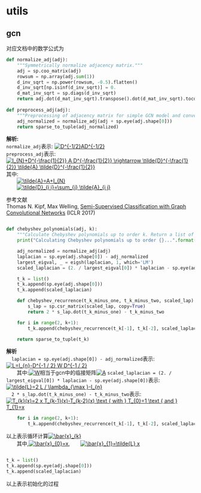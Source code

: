 # utils
## gcn
对应文档中的数学公式为
```python
def normalize_adj(adj):
    """Symmetrically normalize adjacency matrix."""
    adj = sp.coo_matrix(adj)
    rowsum = np.array(adj.sum(1))
    d_inv_sqrt = np.power(rowsum, -0.5).flatten()
    d_inv_sqrt[np.isinf(d_inv_sqrt)] = 0.
    d_mat_inv_sqrt = sp.diags(d_inv_sqrt)
    return adj.dot(d_mat_inv_sqrt).transpose().dot(d_mat_inv_sqrt).tocoo()
    
def preprocess_adj(adj):
    """Preprocessing of adjacency matrix for simple GCN model and conversion to tuple representation."""
    adj_normalized = normalize_adj(adj + sp.eye(adj.shape[0]))
    return sparse_to_tuple(adj_normalized)
```

**解析:**  
`normalize_adj`表示: <a href="https://www.codecogs.com/eqnedit.php?latex=D^{-1/2}AD^{-1/2}" target="_blank"><img src="https://latex.codecogs.com/gif.latex?D^{-1/2}AD^{-1/2}" title="D^{-1/2}AD^{-1/2}" /></a>  
`preprocess_adj`表示: <a href="https://www.codecogs.com/eqnedit.php?latex=I_{N}&plus;D^{-\frac{1}{2}}&space;A&space;D^{-\frac{1}{2}}&space;\rightarrow&space;\tilde{D}^{-\frac{1}{2}}&space;\tilde{A}&space;\tilde{D}^{-\frac{1}{2}}" target="_blank"><img src="https://latex.codecogs.com/gif.latex?I_{N}&plus;D^{-\frac{1}{2}}&space;A&space;D^{-\frac{1}{2}}&space;\rightarrow&space;\tilde{D}^{-\frac{1}{2}}&space;\tilde{A}&space;\tilde{D}^{-\frac{1}{2}}" title="I_{N}+D^{-\frac{1}{2}} A D^{-\frac{1}{2}} \rightarrow \tilde{D}^{-\frac{1}{2}} \tilde{A} \tilde{D}^{-\frac{1}{2}}" /></a>  
其中:  
 &emsp;&emsp;<a href="https://www.codecogs.com/eqnedit.php?latex=\tilde{A}=A&plus;I_{N}" target="_blank"><img src="https://latex.codecogs.com/gif.latex?\tilde{A}=A&plus;I_{N}" title="\tilde{A}=A+I_{N}" /></a>  
 &emsp;&emsp;<a href="https://www.codecogs.com/eqnedit.php?latex=\tilde{D}_{i&space;i}=\sum_{j}&space;\tilde{A}_{i&space;j}" target="_blank"><img src="https://latex.codecogs.com/gif.latex?\tilde{D}_{i&space;i}=\sum_{j}&space;\tilde{A}_{i&space;j}" title="\tilde{D}_{i i}=\sum_{j} \tilde{A}_{i j}" /></a>
 

参考文献  
Thomas N. Kipf, Max Welling, [Semi-Supervised Classification with Graph Convolutional Networks](http://arxiv.org/abs/1609.02907) (ICLR 2017)

```python

def chebyshev_polynomials(adj, k):
    """Calculate Chebyshev polynomials up to order k. Return a list of sparse matrices (tuple representation)."""
    print("Calculating Chebyshev polynomials up to order {}...".format(k))

    adj_normalized = normalize_adj(adj)
    laplacian = sp.eye(adj.shape[0]) - adj_normalized
    largest_eigval, _ = eigsh(laplacian, 1, which='LM')
    scaled_laplacian = (2. / largest_eigval[0]) * laplacian - sp.eye(adj.shape[0])

    t_k = list()
    t_k.append(sp.eye(adj.shape[0]))
    t_k.append(scaled_laplacian)

    def chebyshev_recurrence(t_k_minus_one, t_k_minus_two, scaled_lap):
        s_lap = sp.csr_matrix(scaled_lap, copy=True)
        return 2 * s_lap.dot(t_k_minus_one) - t_k_minus_two

    for i in range(2, k+1):
        t_k.append(chebyshev_recurrence(t_k[-1], t_k[-2], scaled_laplacian))

    return sparse_to_tuple(t_k)
```
**解析**  
&emsp;`laplacian = sp.eye(adj.shape[0]) - adj_normalized`表示:  <a href="https://www.codecogs.com/eqnedit.php?latex=L=I_{n}-D^{-1&space;/&space;2}&space;W&space;D^{-1&space;/&space;2}" target="_blank"><img src="https://latex.codecogs.com/gif.latex?L=I_{n}-D^{-1&space;/&space;2}&space;W&space;D^{-1&space;/&space;2}" title="L=I_{n}-D^{-1 / 2} W D^{-1 / 2}" /></a>  
&emsp;&emsp;其中:<a href="https://www.codecogs.com/eqnedit.php?latex=W" target="_blank"><img src="https://latex.codecogs.com/gif.latex?W" title="W" /></a>相当于gcn中的临接矩阵<a href="https://www.codecogs.com/eqnedit.php?latex=A" target="_blank"><img src="https://latex.codecogs.com/gif.latex?A" title="A" /></a>
`scaled_laplacian = (2. / largest_eigval[0]) * laplacian - sp.eye(adj.shape[0])`表示: <a href="https://www.codecogs.com/eqnedit.php?latex=\tilde{L}=2&space;L&space;/&space;\lambda_{\max&space;}-I_{n}" target="_blank"><img src="https://latex.codecogs.com/gif.latex?\tilde{L}=2&space;L&space;/&space;\lambda_{\max&space;}-I_{n}" title="\tilde{L}=2 L / \lambda_{\max }-I_{n}" /></a>  
&emsp;`2 * s_lap.dot(t_k_minus_one) - t_k_minus_two`表示: <a href="https://www.codecogs.com/eqnedit.php?latex=T_{k}(x)=2&space;x&space;T_{k-1}(x)-T_{k-2}(x)&space;\text&space;{&space;with&space;}&space;T_{0}=1&space;\text&space;{&space;and&space;}&space;T_{1}=x" target="_blank"><img src="https://latex.codecogs.com/gif.latex?T_{k}(x)=2&space;x&space;T_{k-1}(x)-T_{k-2}(x)&space;\text&space;{&space;with&space;}&space;T_{0}=1&space;\text&space;{&space;and&space;}&space;T_{1}=x" title="T_{k}(x)=2 x T_{k-1}(x)-T_{k-2}(x) \text { with } T_{0}=1 \text { and } T_{1}=x" /></a>  

```python
    for i in range(2, k+1):
        t_k.append(chebyshev_recurrence(t_k[-1], t_k[-2], scaled_laplacian))
```
以上表示循环计算<a href="https://www.codecogs.com/eqnedit.php?latex=\bar{x}_{k}" target="_blank"><img src="https://latex.codecogs.com/gif.latex?\bar{x}_{k}" title="\bar{x}_{k}" /></a>  
&emsp;&emsp;其中,<a href="https://www.codecogs.com/eqnedit.php?latex=\bar{x}_{0}=x" target="_blank"><img src="https://latex.codecogs.com/gif.latex?\bar{x}_{0}=x" title="\bar{x}_{0}=x" /></a>,&emsp;&emsp;<a href="https://www.codecogs.com/eqnedit.php?latex=\bar{x}_{1}=\tilde{L}&space;x" target="_blank"><img src="https://latex.codecogs.com/gif.latex?\bar{x}_{1}=\tilde{L}&space;x" title="\bar{x}_{1}=\tilde{L} x" /></a>


```python

t_k = list()
t_k.append(sp.eye(adj.shape[0]))
t_k.append(scaled_laplacian)
```
以上表示初始化的过程
